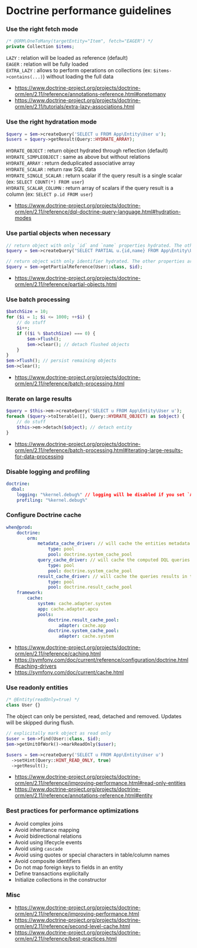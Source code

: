 # Doctrine performance guidelines

### Use the right fetch mode
```php
/* @ORM\OneToMany(targetEntity="Item", fetch="EAGER") */
private Collection $items;
```
`LAZY` : relation will be loaded as reference (default)  
`EAGER` : relation will be fully loaded  
`EXTRA_LAZY` : allows to perform operations on collections (ex: `$items->contains(...)`) without loading the full data

- https://www.doctrine-project.org/projects/doctrine-orm/en/2.11/reference/annotations-reference.html#onetomany
- https://www.doctrine-project.org/projects/doctrine-orm/en/2.11/tutorials/extra-lazy-associations.html

### Use the right hydratation mode
```php
$query = $em->createQuery('SELECT u FROM App\Entity\User u');
$users = $query->getResult(Query::HYDRATE_ARRAY);
```
`HYDRATE_OBJECT` : return object hydrated through reflection (default)  
`HYDRATE_SIMPLEOBJECT` : same as above but without relations  
`HYDRATE_ARRAY` : return deduplicated associative array  
`HYDRATE_SCALAR` : return raw SQL data  
`HYDRATE_SINGLE_SCALAR` : return scalar if the query result is a single scalar (ex: `SELECT COUNT(*) FROM user`)  
`HYDRATE_SCALAR_COLUMN` : return array of scalars if the query result is a column (ex: `SELECT p.id FROM user`)

- https://www.doctrine-project.org/projects/doctrine-orm/en/2.11/reference/dql-doctrine-query-language.html#hydration-modes

### Use partial objects when necessary
```php
// return object with only `id` and `name` properties hydrated. The other properties are null.
$query = $em->createQuery("SELECT PARTIAL u.{id,name} FROM App\Entity\User u");

// return object with only identifier hydrated. The other properties are null.
$query = $em->getPartialReference(User::class, $id);
```

- https://www.doctrine-project.org/projects/doctrine-orm/en/2.11/reference/partial-objects.html

### Use batch processing
```php
$batchSize = 10;
for ($i = 1; $i <= 1000; ++$i) {
    // do stuff
    $i++;
    if (($i % $batchSize) === 0) {
        $em->flush();
        $em->clear(); // detach flushed objects
    }
}
$em->flush(); // persist remaining objects
$em->clear();
```

- https://www.doctrine-project.org/projects/doctrine-orm/en/2.11/reference/batch-processing.html

### Iterate on large results
```php
$query = $this->em->createQuery('SELECT u FROM App\Entity\User u');
foreach ($query->toIterable([], Query::HYDRATE_OBJECT) as $object) {
    // do stuff
    $this->em->detach($object); // detach entity
}
```

- https://www.doctrine-project.org/projects/doctrine-orm/en/2.11/reference/batch-processing.html#iterating-large-results-for-data-processing

### Disable logging and profiling
```yaml
doctrine:
  dbal:
    logging: "%kernel.debug%" // logging will be disabled if you set `APP_DEBUG=false` in `dev` or `test` env.
    profiling: "%kernel.debug%"
```

### Configure Doctrine cache
```yaml
when@prod:
    doctrine:
        orm:
            metadata_cache_driver: // will cache the entities metadata in the "system" cache
                type: pool
                pool: doctrine.system_cache_pool
            query_cache_driver: // will cache the computed DQL queries in the "system" cache
                type: pool
                pool: doctrine.system_cache_pool
            result_cache_driver: // will cache the queries results in the "app" cache
                type: pool
                pool: doctrine.result_cache_pool
    framework:
        cache:
            system: cache.adapter.system
            app: cache.adapter.apcu
            pools:
                doctrine.result_cache_pool:
                    adapter: cache.app
                doctrine.system_cache_pool:
                    adapter: cache.system
```

- https://www.doctrine-project.org/projects/doctrine-orm/en/2.11/reference/caching.html
- https://symfony.com/doc/current/reference/configuration/doctrine.html#caching-drivers
- https://symfony.com/doc/current/cache.html

### Use readonly entities
```php
/* @Entity(readOnly=true) */
class User {}
```
The object can only be persisted, read, detached and removed. Updates will be skipped during flush.
```php
// explicitally mark object as read only
$user = $em->find(User::class, $id);
$em->getUnitOfWork()->markReadOnly($user);

$users = $em->createQuery('SELECT u FROM App\Entity\User u')
  ->setHint(Query::HINT_READ_ONLY, true)
  ->getResult();
```

- https://www.doctrine-project.org/projects/doctrine-orm/en/2.11/reference/improving-performance.html#read-only-entities
- https://www.doctrine-project.org/projects/doctrine-orm/en/2.11/reference/annotations-reference.html#entity

### Best practices for performance optimizations
- Avoid complex joins
- Avoid inheritance mapping
- Avoid bidirectional relations
- Avoid using lifecycle events
- Avoid using `cascade`
- Avoid using quotes or special characters in table/column names
- Avoid composite identifiers
- Do not map foreign keys to fields in an entity
- Define transactions explicitally
- Initialize collections in the constructor

### Misc
- https://www.doctrine-project.org/projects/doctrine-orm/en/2.11/reference/improving-performance.html
- https://www.doctrine-project.org/projects/doctrine-orm/en/2.11/reference/second-level-cache.html
- https://www.doctrine-project.org/projects/doctrine-orm/en/2.11/reference/best-practices.html
